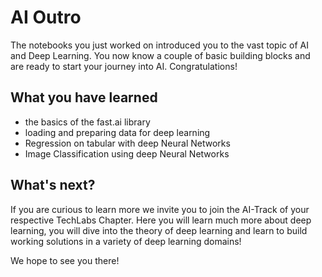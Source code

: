 # AI Outro

The notebooks you just worked on introduced you to the vast topic of AI and Deep Learning.
You now know a couple of basic building blocks and are ready to start your journey into AI.
Congratulations!

## What you have learned
- the basics of the fast.ai library
- loading and preparing data for deep learning
- Regression on tabular with deep Neural Networks
- Image Classification using deep Neural Networks

## What's next?

If you are curious to learn more we invite you to join the AI-Track of your respective TechLabs Chapter. Here you will learn much more about deep learning, you will dive into the theory of deep learning and learn to build working solutions in a variety of deep learning domains!

We hope to see you there!
